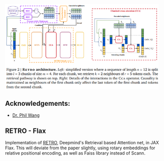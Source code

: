 <img src="./RETRO.png" width="500px"></img>

## Acknowledgements:
- [Dr. Phil Wang](https://github.com/lucidrains/)


## RETRO - Flax
Implementation of <a href="https://arxiv.org/abs/2112.04426">RETRO</a>, Deepmind's Retrieval based Attention net, in JAX Flax. This will deviate from the paper slightly, using rotary embeddings for relative positional encoding, as well as Faiss library instead of Scann.
